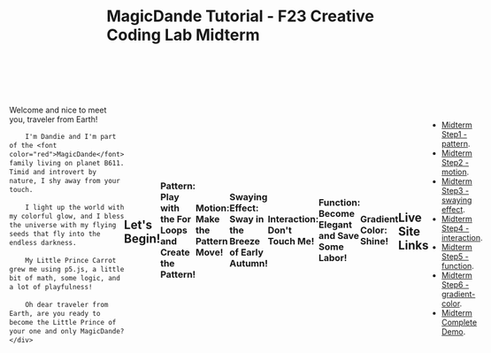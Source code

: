 # MagicDande Tutorial - F23 Creative Coding Lab Midterm

<div style="display: flex; flex-direction: row; justify-content: center; align-items: center;">
    <div style="flex: 1; text-align: center;">
        <img src="assets/blue-dande.png" width="300" height="300" style="display: block; margin-left: auto; margin-right: auto;">
    </div>
    <div style="flex: 2; text-align: left;">
        Welcome and nice to meet you, traveler from Earth!

        I'm Dandie and I'm part of the <font color="red">MagicDande</font> family living on planet B611. Timid and introvert by nature, I shy away from your touch.

        I light up the world with my colorful glow, and I bless the universe with my flying seeds that fly into the endless darkness.

        My Little Prince Carrot grew me using p5.js, a little bit of math, some logic, and a lot of playfulness!

        Oh dear traveler from Earth, are you ready to become the Little Prince of your one and only MagicDande?
    </div>

</div>

## Let's Begin!

### Pattern: Play with the For Loops and Create the Pattern!

```JavaScript
for (let r = 0; r < 6; r++) {
  for (let i = 0; i < 2 * PI; i += (2 * PI) / 12) {
    fill(255);
    noStroke();
    let x1 = sin(i) * (r * 20);
    let y1 = cos(i) * (r * 20);
    circle(x1, y1, 10);
  }
}
```

<img src="assets/mid-1.1.png" width="300" height="300" style="display: block;
  margin-left: auto;
  margin-right: auto;">

```Javascript
let x1 = sin(i) * (30 + r * 20);
let y1 = cos(i) * (30 + r * 20);
```

<img src="assets/mid-1.2.png" width="300" height="300" style="display: block;
  margin-left: auto;
  margin-right: auto;">

```JavaScript
let x1 = sin((PI / 5) * r + i) * (30 + r * 20);
let y1 = cos((PI / 5) * r + i) * (30 + r * 20);
```

<img src="assets/mid-1.3.png" width="300" height="300" style="display: block;
  margin-left: auto;
  margin-right: auto;">
<img src="assets/mid-1.3.2.png" width="300" height="300" style="display: block;
  margin-left: auto;
  margin-right: auto;">

```JavaScript
for (let r = 0; r < 6; r++) {
    for (let i = 0; i < 2 * PI; i += (2 * PI) / (11 + r * 3)) {
      fill(255);
      noStroke();
      let x1 = sin((PI / 2) * (r + 1) + i) * (40 + r * 20);
      let y1 = cos((PI / 2) * (r + 1) + i) * (40 + r * 20);
      circle(x1, y1, 10);
    }
}
```

<img src="assets/mid-1.4.png" width="300" height="300" style="display: block;
  margin-left: auto;
  margin-right: auto;">

```JavaScript
circle(x1, y1, 6 + r * 3.5);
```

<img src="assets/mid-1.5.png" width="300" height="300" style="display: block;
  margin-left: auto;
  margin-right: auto;">

```JavaScript
circle(x1, y1, map(sin(i + PI / 2), -1, 1, 3, 6 + r * 3.5));
```

<img src="assets/mid-1.6.png" width="300" height="300" style="display: block;
  margin-left: auto;
  margin-right: auto;">

### Motion: Make the Pattern Move!

### Swaying Effect: Sway in the Breeze of Early Autumn!

### Interaction: Don't Touch Me!

### Function: Become Elegant and Save Some Labor!

### Gradient Color: Shine!

## Live Site Links

- [Midterm Step1 - pattern](https://carrotliu.github.io/Creative-Coding-Tutorial/MagicDande/midterm-step1-pattern/).
- [Midterm Step2 - motion](https://carrotliu.github.io/Creative-Coding-Tutorial/MagicDande/midterm-step2-motion/).
- [Midterm Step3 - swaying effect](https://carrotliu.github.io/Creative-Coding-Tutorial/MagicDande/midterm-step3-swaying-effect/).
- [Midterm Step4 - interaction](https://carrotliu.github.io/Creative-Coding-Tutorial/MagicDande/midterm-step4-interaction/).
- [Midterm Step5 - function](https://carrotliu.github.io/Creative-Coding-Tutorial/MagicDande/midterm-step5-function/).
- [Midterm Step6 - gradient-color](https://carrotliu.github.io/Creative-Coding-Tutorial/MagicDande/midterm-step6-gradient-color/).
- [Midterm Complete Demo](https://carrotliu.github.io/Creative-Coding-Tutorial/MagicDande/midterm-complete/).

